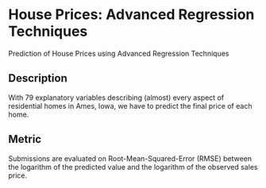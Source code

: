 # House Prices: Advanced Regression Techniques
Prediction of House Prices using Advanced Regression Techniques
## Description
With 79 explanatory variables describing (almost) every aspect of residential homes in Ames, Iowa, we have to predict the final price of each home.
## Metric
Submissions are evaluated on Root-Mean-Squared-Error (RMSE) between the logarithm of the predicted value and the logarithm of the observed sales price.
